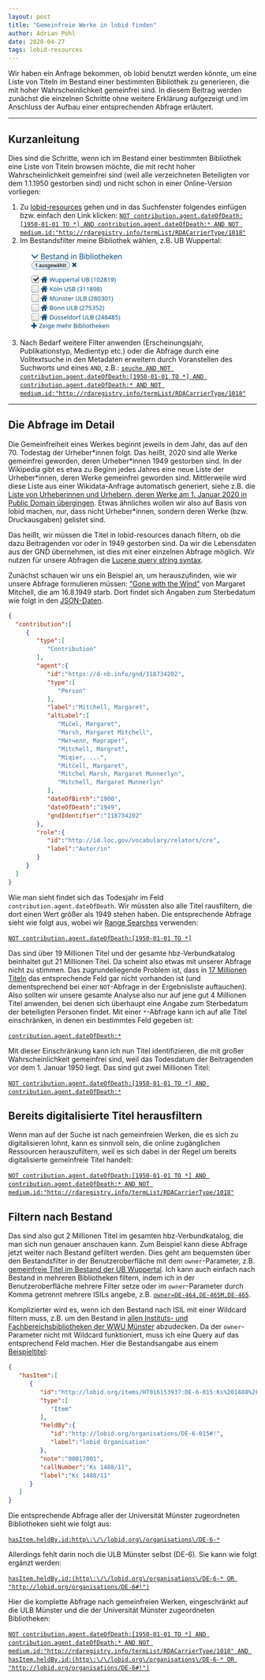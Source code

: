 ```yaml
---
layout: post
title: "Gemeinfreie Werke in lobid finden"
author: Adrian Pohl
date: 2020-04-27
tags: lobid-resources
---
```


Wir haben ein Anfrage bekommen, ob lobid benutzt werden könnte, um eine Liste von Titeln im Bestand einer bestimmten Bibliothek zu generieren, die mit hoher Wahrscheinlichkeit gemeinfrei sind. In diesem Beitrag werden zunächst die einzelnen Schritte ohne weitere Erklärung aufgezeigt und im Anschluss der Aufbau einer entsprechenden Abfrage erläutert.

---
## Kurzanleitung

Dies sind die Schritte, wenn ich im Bestand einer bestimmten Bibliothek eine Liste von Titeln browsen möchte, die mit recht hoher Wahrscheinlichkeit gemeinfrei sind (weil alle verzeichneten Beteiligten vor dem 1.1.1950 gestorben sind) und nicht schon in einer Online-Version vorliegen:

1. Zu [lobid-resources](https://lobid.org/resources/) gehen und in das Suchfenster folgendes einfügen bzw. einfach den Link klicken: [`NOT contribution.agent.dateOfDeath:[1950-01-01 TO *] AND contribution.agent.dateOfDeath:* AND NOT medium.id:"http://rdaregistry.info/termList/RDACarrierType/1018"`](https://lobid.org/resources/search?q=NOT+contribution.agent.dateOfDeath%3A%5B1950-01-01+TO+*%5D+AND+contribution.agent.dateOfDeath%3A*+AND+NOT+medium.id%3A%22http%3A%2F%2Frdaregistry.info%2FtermList%2FRDACarrierType%2F1018%22)
2. Im Bestandsfilter meine Bibliothek wählen, z.B. UB Wuppertal: <img src="/images/gemeinfreie-titel-finden/bestandsfilter.png" alt="Bestandsfacette mit Auswahl der Bibliothek 'Wuppertal UB'" style="width:250px">
3. Nach Bedarf weitere Filter anwenden (Erscheinungsjahr, Publikationstyp, Medientyp etc.) oder die Abfrage durch eine Volltextsuche in den Metadaten erweitern durch Voranstellen des Suchworts und eines `AND`, z.B.:
[`seuche AND NOT contribution.agent.dateOfDeath:[1950-01-01 TO *] AND contribution.agent.dateOfDeath:* AND NOT medium.id:"http://rdaregistry.info/termList/RDACarrierType/1018"`](https://lobid.org/resources/search?q=seuche+AND+NOT+contribution.agent.dateOfDeath%3A%5B1950-01-01+TO+*%5D+AND+contribution.agent.dateOfDeath:*+AND+NOT+medium.id%3A%22http%3A%2F%2Frdaregistry.info%2FtermList%2FRDACarrierType%2F1018%22)

---

## Die Abfrage im Detail

Die Gemeinfreiheit eines Werkes beginnt jeweils in dem Jahr, das auf den 70. Todestag der Urheber\*innen folgt. Das heißt, 2020 sind alle Werke gemeinfrei geworden, deren Urheber\*innen 1949 gestorben sind. In der Wikipedia gibt es etwa zu Beginn jedes Jahres eine neue Liste der Urheber\*innen, deren Werke gemeinfrei geworden sind. Mittlerweile wird diese Liste aus einer Wikidata-Anfrage automatisch generiert, siehe z.B. die [Liste von Urheberinnen und Urhebern, deren Werke am 1. Januar 2020 in Public Domain übergingen](https://de.wikipedia.org/wiki/Wikipedia:Public_Domain_Day/2020_in_Public_Domain). Etwas ähnliches wollen wir also auf Basis von lobid machen, nur, dass nicht Urheber\*innen, sondern deren Werke (bzw. Druckausgaben) gelistet sind.

 Das heißt, wir müssen die Titel in lobid-resources danach filtern, ob die dazu Beitragenden vor oder in 1949 gestorben sind. Da wir die Lebensdaten aus der GND übernehmen, ist dies mit einer einzelnen Abfrage möglich. Wir nutzen für unsere Abfragen die [Lucene query string syntax](https://lucene.apache.org/core/5_5_0/queryparser/org/apache/lucene/queryparser/classic/package-summary.html#package_description).
 
 Zunächst schauen wir uns ein Beispiel an, um herauszufinden, wie wir unsere Abfrage formulieren müssen: ["Gone with the Wind"](https://lobid.org/resources/HT015046968) von Margaret Mitchell, die am 16.8.1949 starb. Dort findet sich Angaben zum Sterbedatum wie folgt in den [JSON-Daten](https://lobid.org/resources/HT015046968.json).

 ```json
{
   "contribution":[
      {
         "type":[
            "Contribution"
         ],
         "agent":{
            "id":"https://d-nb.info/gnd/118734202",
            "type":[
               "Person"
            ],
            "label":"Mitchell, Margaret",
            "altLabel":[
               "Mičel, Margaret",
               "Marsh, Margaret Mitchell",
               "Митчелл, Маргарет",
               "Mitchell, Margret",
               "Miqier, ...",
               "Mitčell, Margaret",
               "Mitchel Marsh, Margaret Munnerlyn",
               "Mitchell, Margaret Munnerlyn"
            ],
            "dateOfBirth":"1900",
            "dateOfDeath":"1949",
            "gndIdentifier":"118734202"
         },
         "role":{
            "id":"http://id.loc.gov/vocabulary/relators/cre",
            "label":"Autor/in"
         }
      }
   ]
}
 ```

Wie man sieht findet sich das Todesjahr im Feld `contribution.agent.dateOfDeath`. Wir müssten also alle Titel rausfiltern, die dort einen Wert größer als 1949 stehen haben. Die entsprechende Abfrage sieht wie folgt aus, wobei wir [Range Searches](https://lucene.apache.org/core/5_5_0/queryparser/org/apache/lucene/queryparser/classic/package-summary.html#package_description) verwenden:

[`NOT contribution.agent.dateOfDeath:[1950-01-01 TO *]`](https://lobid.org/resources/search?q=NOT+contribution.agent.dateOfDeath%3A%5B1950-01-01+TO+*%5D)

Das sind über 19 Millionen Titel und der gesamte hbz-Verbundkatalog beinhaltet gut 21 Millionen Titel. Da scheint also etwas mit unserer Abfrage nicht zu stimmen. Das zugrundeliegende Problem ist, dass in [17 Millionen Titeln](http://lobid.org/resources/search?q=NOT+_exists_%3Acontribution.agent.dateOfDeath) das entsprechende Feld gar nicht vorhanden ist (und dementsprechend bei einer `NOT`-Abfrage in der Ergebnisliste auftauchen). Also sollten wir unsere gesamte Analyse also nur auf jene gut 4 Millionen Titel anwenden, bei denen sich überhaupt eine Angabe zum Sterbedatum der beteiligten Personen findet. Mit einer `*`-Abfrage kann ich auf alle Titel einschränken, in denen ein bestimmtes Feld gegeben ist:

[`contribution.agent.dateOfDeath:*`](https://lobid.org/resources/search?q=contribution.agent.dateOfDeath%3A*)

Mit dieser Einschränkung kann ich nun Titel identifizieren, die mit großer Wahrscheinlichkeit gemeinfrei sind, weil das Todesdatum der Beitragenden vor dem 1. Januar 1950 liegt. Das sind gut zwei Millionen Titel:

[`NOT contribution.agent.dateOfDeath:[1950-01-01 TO *] AND contribution.agent.dateOfDeath:*`](https://lobid.org/resources/search?q=NOT+contribution.agent.dateOfDeath%3A%5B1950-01-01+TO+*%5D+AND+contribution.agent.dateOfDeath%3A*)


## Bereits digitalisierte Titel herausfiltern

Wenn man auf der Suche ist nach gemeinfreien Werken, die es sich zu digitalisieren lohnt, kann es sinnvoll sein, die online zugänglichen Ressourcen herauszufiltern, weil es sich dabei in der Regel um bereits digitalisierte gemeinfreie Titel handelt:

[`NOT contribution.agent.dateOfDeath:[1950-01-01 TO *] AND contribution.agent.dateOfDeath:* AND NOT medium.id:"http://rdaregistry.info/termList/RDACarrierType/1018"`](https://lobid.org/resources/search?q=NOT+contribution.agent.dateOfDeath%3A%5B1950-01-01+TO+*%5D+AND+contribution.agent.dateOfDeath%3A*+AND+NOT+medium.id%3A%22http%3A%2F%2Frdaregistry.info%2FtermList%2FRDACarrierType%2F1018%22)

## Filtern nach Bestand

Das sind also gut 2 Millionen Titel im gesamten hbz-Verbundkatalog, die man sich nun genauer anschauen kann. Zum Beispiel kann diese Abfrage jetzt weiter nach Bestand gefiltert werden. Dies geht am bequemsten über den Bestandsfilter in der Benutzeroberfläche mit dem `owner`-Parameter, z.B. [gemeinfreie Titel im Bestand der UB Wuppertal](https://lobid.org/resources/search?q=NOT+contribution.agent.dateOfDeath%3A%5B1950-01-01+TO+*%5D+AND+contribution.agent.dateOfDeath%3A*+AND+NOT+medium.id%3A%22http%3A%2F%2Frdaregistry.info%2FtermList%2FRDACarrierType%2F1018%22&owner=DE-468). Ich kann auch einfach nach Bestand in mehreren Bibliotheken filtern, indem ich in der Benutzeroberfläche mehrere Filter setze oder im `owner`-Parameter durch Komma getrennt mehrere ISILs angebe, z.B. [`owner=DE-464,DE-465M,DE-465`](https://lobid.org/resources/search?q=NOT+contribution.agent.dateOfDeath%3A%5B1950-01-01+TO+*%5D+AND+contribution.agent.dateOfDeath%3A*+AND+NOT+medium.id%3A%22http%3A%2F%2Frdaregistry.info%2FtermList%2FRDACarrierType%2F1018%22&owner=DE-464,DE-465M,DE-465).

Komplizierter wird es, wenn ich den Bestand nach ISIL mit einer Wildcard filtern muss, z.B. um den Bestand in [allen Instituts- und Fachbereichsbibliotheken der WWU Münster](http://lobid.org/organisations/search?q=isil%3ADE-6-*) abzudecken. Da der `owner`-Parameter nicht mit Wildcard funktioniert, muss ich eine Query auf das entsprechend Feld machen. Hier die Bestandsangabe aus einem [Beispieltitel](https://lobid.org/resources/HT016153937):

```json
{
   "hasItem":[
      {
         "id":"http://lobid.org/items/HT016153937:DE-6-015:Ks%201488%2F11#!",
         "type":[
            "Item"
         ],
         "heldBy":{
            "id":"http://lobid.org/organisations/DE-6-015#!",
            "label":"lobid Organisation"
         },
         "note":"00017001",
         "callNumber":"Ks 1488/11",
         "label":"Ks 1488/11"
      }
   ]
}
```

Die entsprechende Abfrage aller der Universität Münster zugeordneten Bibliotheken sieht wie folgt aus:

[`hasItem.heldBy.id:http\:\/\/lobid.org\/organisations\/DE-6-*`](https://lobid.org/resources/search?q=hasItem.heldBy.id%3Ahttp%5C%3A%5C%2F%5C%2Flobid.org%5C%2Forganisations%5C%2FDE-6-*)

Allerdings fehlt darin noch die ULB Münster selbst (DE-6). Sie kann wie folgt ergänzt werden:

[`hasItem.heldBy.id:(http\:\/\/lobid.org\/organisations\/DE-6-* OR "http://lobid.org/organisations/DE-6#!")`](https://lobid.org/resources/search?q=hasItem.heldBy.id%3A%28http%5C%3A%5C%2F%5C%2Flobid.org%5C%2Forganisations%5C%2FDE-6-*+OR+%22http%3A%2F%2Flobid.org%2Forganisations%2FDE-6%23%21%22%29)

Hier die komplette Abfrage nach gemeinfreien Werken, eingeschränkt auf die ULB Münster und die der Universität Münster zugeordneten Bibliotheken:

[`NOT contribution.agent.dateOfDeath:[1950-01-01 TO *] AND contribution.agent.dateOfDeath:* AND NOT medium.id:"http://rdaregistry.info/termList/RDACarrierType/1018" AND hasItem.heldBy.id:(http\:\/\/lobid.org\/organisations\/DE-6-* OR "http://lobid.org/organisations/DE-6#!")`](https://lobid.org/resources/search?q=NOT+contribution.agent.dateOfDeath%3A%5B1950-01-01+TO+*%5D+AND+contribution.agent.dateOfDeath%3A*+AND+NOT+medium.id%3A%22http%3A%2F%2Frdaregistry.info%2FtermList%2FRDACarrierType%2F1018%22+AND+hasItem.heldBy.id%3A%28http%5C%3A%5C%2F%5C%2Flobid.org%5C%2Forganisations%5C%2FDE-6-*+OR+%22http%3A%2F%2Flobid.org%2Forganisations%2FDE-6%23%21%22%29)
